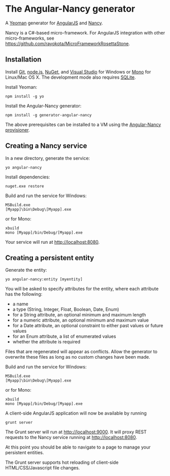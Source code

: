 # The Angular-Nancy generator 

A [Yeoman](http://yeoman.io) generator for [AngularJS](http://angularjs.org) and [Nancy](http://nancyfx.org/).

Nancy is a C#-based micro-framework.  For AngularJS integration with other micro-frameworks, see https://github.com/rayokota/MicroFrameworkRosettaStone.

## Installation

Install [Git](http://git-scm.com), [node.js](http://nodejs.org), [NuGet](http://www.nuget.org/), and [Visual Studio](http://www.visualstudio.com/) for Windows or [Mono](http://mono-project.com/) for Linux/Mac OS X.  The development mode also requires [SQLite](http://www.sqlite.org).

Install Yeoman:

    npm install -g yo

Install the Angular-Nancy generator:

    npm install -g generator-angular-nancy

The above prerequisites can be installed to a VM using the [Angular-Nancy provisioner](https://github.com/rayokota/provision-angular-nancy).

## Creating a Nancy service

In a new directory, generate the service:

    yo angular-nancy

Install dependencies:

    nuget.exe restore
    
Build and run the service for Windows:

    MSBuild.exe
    [Myapp]\bin\Debug\[Myapp].exe
    
or for Mono:

    xbuild
    mono [Myapp]/bin/Debug/[Myapp].exe

Your service will run at [http://localhost:8080](http://localhost:8080).


## Creating a persistent entity

Generate the entity:

    yo angular-nancy:entity [myentity]

You will be asked to specify attributes for the entity, where each attribute has the following:

- a name
- a type (String, Integer, Float, Boolean, Date, Enum)
- for a String attribute, an optional minimum and maximum length
- for a numeric attribute, an optional minimum and maximum value
- for a Date attribute, an optional constraint to either past values or future values
- for an Enum attribute, a list of enumerated values
- whether the attribute is required

Files that are regenerated will appear as conflicts.  Allow the generator to overwrite these files as long as no custom changes have been made.

Build and run the service for Windows:

    MSBuild.exe
    [Myapp]\bin\Debug\[Myapp].exe
    
or for Mono:

    xbuild
    mono [Myapp]/bin/Debug/[Myapp].exe
    
A client-side AngularJS application will now be available by running

	grunt server
	
The Grunt server will run at [http://localhost:9000](http://localhost:9000).  It will proxy REST requests to the Nancy service running at [http://localhost:8080](http://localhost:8080).

At this point you should be able to navigate to a page to manage your persistent entities.  

The Grunt server supports hot reloading of client-side HTML/CSS/Javascript file changes.

